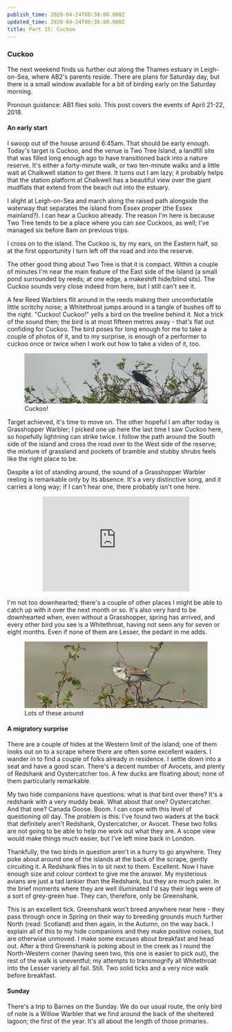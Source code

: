 ```yaml
---
publish_time: 2020-04-24T08:38:00.000Z
updated_time: 2020-04-24T08:38:00.000Z
title: Part 15: Cuckoo
---
```


### Cuckoo

The next weekend finds us further out along the Thames estuary in
Leigh-on-Sea, where AB2's parents reside. There are plans for
Saturday day, but there is a small window available for a bit of
birding early on the Saturday morning.

Pronoun guidance: AB1 flies solo. This post covers the events of April 
21-22, 2018.

#### An early start

I swoop out of the house around 6:45am. That should be early enough. Today's
target is Cuckoo, and the venue is Two Tree Island, a landfill site that was 
filled long enough ago to have transitioned back into a nature reserve. It's 
either a forty-minute walk, or two ten-minute walks and a little wait at 
Chalkwell station to get there. It turns out I am lazy; it probably helps 
that the station platform at Chalkwell has a beautiful view over the giant 
mudflats that extend from the beach out into the estuary.

I alight at Leigh-on-Sea and march along the raised path alongside the
waterway that separates the island from Essex proper (the Essex
mainland?). I can hear a Cuckoo already. The reason I'm here is
because Two Tree tends to be a place where you can _see_ Cuckoos, as
well; I've managed six before 8am on previous trips.
 
I cross on to the island. The Cuckoo is, by my ears, on the
Eastern half, so at the first opportunity I turn left off the
road and into the reserve.

The other good thing about Two Tree is that it is compact. Within a
couple of minutes I'm near the main feature of the East side of the
Island (a small pond surrounded by reeds; at one edge, a makeshift
hide/blind sits). The Cuckoo sounds very close indeed from here, but I
still can't see it. 

A few Reed Warblers flit around in the reeds making their
uncomfortable little scritchy noise; a Whitethroat jumps around in a
tangle of bushes off to the right. "Cuckoo! Cuckoo!" yells a bird on
the treeline behind it. Not a trick of the sound then; the bird is at
most fifteen metres away - that's flat out confiding for Cuckoo. The
bird poses for long enough for me to take a couple of photos of it,
and to my surprise, is enough of a performer to cuckoo once or twice
when I work out how to take a video of it, too.

<figure class="figure">
  <img
    src="15-cuckoo.png"
    class="figure-img img-fluid rounded"
    alt="Cuckoo!"/>
  <figcaption class="figure-caption text-center">
    Cuckoo!
  </figcaption>
</figure>

Target achieved, it's time to move on. The other hopeful I am after
today is Grasshopper Warbler; I picked one up here the last time I saw
Cuckoo here, so hopefully lightning can strike twice. I follow the
path around the South side of the island and cross the road over to
the West side of the reserve; the mixture of grassland and pockets of
bramble and stubby shrubs feels like the right place to be.

Despite a lot of standing around, the sound of a Grasshopper Warbler
reeling is remarkable only by its absence. It's a very distinctive
song, and it carries a long way; if I can't hear one, there probably
isn't one here.

<div style="display: block; margin: 0 auto; text-align: center">
<iframe src='https://www.xeno-canto.org/312351/embed' scrolling='no' 
frameborder='0' width='340' height='220'></iframe>
</div>
  
I'm not too downhearted; there's a couple of other places I might be able to 
catch up with it over the next month or so. It's also very hard to be 
downhearted when, even without a Grasshopper, spring has arrived, and every 
other bird you see is a Whitethroat, having not seen any for seven or eight 
months. Even if none of them are Lesser, the pedant in me adds.

<figure class="figure">
  <img
    src="15-whitethroat.png"
    class="figure-img img-fluid rounded"
    alt="Lots of these around"/>
  <figcaption class="figure-caption text-center">
    Lots of these around
  </figcaption>
</figure>

#### A migratory surprise

There are a couple of hides at the Western limit of the island; one of
them looks out on to a scrape where there are often some excellent
waders. I wander in to find a couple of folks already in residence. I
settle down into a seat and have a good scan. There's a decent number of
Avocets, and plenty of Redshank and Oystercatcher too. A few ducks are
floating about; none of them particularly remarkable.

My two hide companions have questions: what is _that_ bird over there?
It's a redshank with a very muddy beak. What about that one?
Oystercatcher. And that one? Canada Goose. Boom. I can cope with this level
of questioning _all_ day. The problem is this: I've found two waders at
the back that definitely aren't Redshank, Oystercatcher, or
Avocet. These two folks are not going to be able to help me work out
what they are. A scope view would make things much easier, but I've left
mine back in London.

Thankfully, the two birds in question aren't in a hurry to go
anywhere. They poke about around one of the islands at the back of the
scrape, gently circuiting it. A Redshank flies in to sit next to
them. Excellent. Now I have enough size and colour context to give me
the answer. My mysterious avians are just a tad lankier than the Redshank,
but they are much paler. In the brief moments where they are well
illuminated I'd say their legs were of a sort of grey-green hue. They
can, therefore, only be Greenshank. 

This is an excellent tick. Greenshank won't breed anywhere near here -
they pass through once in Spring on their way to breeding grounds much
further North (read: Scotland) and then again, in the Autumn, on the
way back. I explain all of this to my hide companions and they make
positive noises, but are otherwise unmoved. I make some excuses about
breakfast and head out. After a third Greenshank is poking about in
the creek as I round the North-Western corner (having seen two, this
one is easier to pick out), the rest of the walk is uneventful; my
attempts to transmogrify all Whitethroat into the Lesser variety all
fail. Still. Two solid ticks and a very nice walk before breakfast.

#### Sunday

There's a trip to Barnes on the Sunday. We do our usual route, the only bird 
of note is a Willow Warbler that we find around the back of the sheltered 
lagoon; the first of the year. It's all about the length of those primaries.

